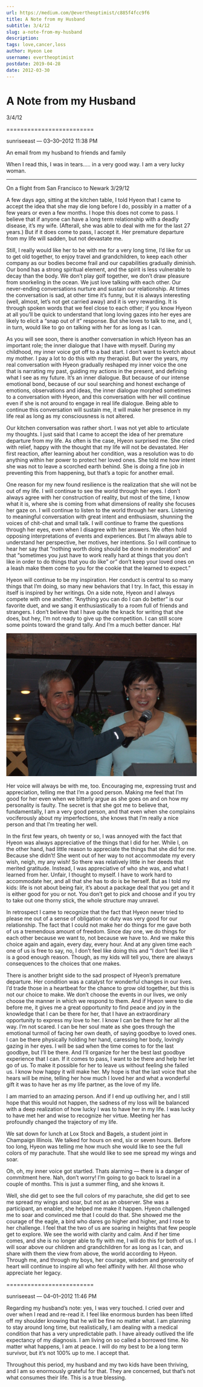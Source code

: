 ```yaml
---
url: https://medium.com/@evertheoptimist/c885f4fcc9f6
title: A Note from my Husband
subtitle: 3/4/12
slug: a-note-from-my-husband
description: 
tags: love,cancer,loss
author: Hyeon Lee
username: evertheoptimist
postdate: 2019-04-28
date: 2012-03-30
---
```


# A Note from my Husband

3/4/12

=========================

sunriseeast — 03–30–2012 11:38 PM

An email from my husband to friends and family

When I read this, I was in tears….. in a very good way. I am a very lucky woman.

**************************

On a flight from San Francisco to Newark 3/29/12

A few days ago, sitting at the kitchen table, I told Hyeon that I came to accept the idea that she may die long before I do, possibly in a matter of a few years or even a few months. I hope this does not come to pass. I believe that if anyone can have a long term relationship with a deadly disease, it’s my wife. (Afterall, she was able to deal with me for the last 27 years.) But if it does come to pass, I accept it. Her premature departure from my life will sadden, but not devastate me.

Still, I really would like her to be with me for a very long time, I’d like for us to get old together, to enjoy travel and grandchildren, to keep each other company as our bodies become frail and our capabilities gradually diminish. Our bond has a strong spiritual element, and the spirit is less vulnerable to decay than the body. We don’t play golf together, we don’t draw pleasure from snorkeling in the ocean. We just love talking with each other. Our never-ending conversations nurture and sustain our relationship. At times the conversation is sad, at other time it’s funny, but it is always interesting (well, almost, let’s not get carried away) and it is very rewarding. It is through spoken words that we feel close to each other; if you know Hyeon at all you’ll be quick to understand that long loving gazes into her eyes are likely to elicit a “snap out of it” response. But she loves to talk to me, and I, in turn, would like to go on talking with her for as long as I can.

As you will see soon, there is another conversation in which Hyeon has an important role; the inner dialogue that I have with myself. During my childhood, my inner voice got off to a bad start. I don’t want to kvetch about my mother. I pay a lot to do this with my therapist. But over the years, my real conversation with Hyeon gradually reshaped my inner voice the one that is narrating my past, guiding my actions in the present, and defining what I see as my future. It’s an inner dialogue. But because of our intense emotional bond, because of our soul searching and honest exchange of emotions, observations and ideas, the inner dialogue morphed sometimes to a conversation with Hyeon, and this conversation with her will continue even if she is not around to engage in real life dialogue. Being able to continue this conversation will sustain me, it will make her presence in my life real as long as my consciousness is not altered.

Our kitchen conversation was rather short. I was not yet able to articulate my thoughts. I just said that I came to accept the idea of her premature departure from my life. As often is the case, Hyeon surprised me. She cried with relief, happy with the thought that my life will not be devastated. Her first reaction, after learning about her condition, was a resolution was to do anything within her power to protect her loved ones. She told me how intent she was not to leave a scorched earth behind. She is doing a fine job in preventing this from happening, but that’s a topic for another email.

One reason for my new found resilience is the realization that she will not be out of my life. I will continue to see the world through her eyes. I don’t always agree with her construction of reality, but most of the time, I know what it is, where she is coming from what dimensions of reality she focuses her gaze on. I will continue to listen to the world through her ears. Listening to meaningful conversation with great intent and enthusiasm, shunning the voices of chit-chat and small talk. I will continue to frame the questions through her eyes, even when I disagree with her answers. We often hold opposing interpretations of events and experiences. But I’m always able to understand her perspective, her motives, her intentions. So I will continue to hear her say that “nothing worth doing should be done in moderation” and that “sometimes you just have to work really hard at things that you don’t like in order to do things that you do like” or” don’t keep your loved ones on a leash make them come to you for the cookie that the learned to expect.”

Hyeon will continue to be my inspiration. Her conduct is central to so many things that I’m doing, so many new behaviors that I try. In fact, this essay in itself is inspired by her writings. On a side note, Hyeon and I always compete with one another. “Anything you can do I can do better” is our favorite duet, and we sang it enthusiastically to a room full of friends and strangers. I don’t believe that I have quite the knack for writing that she does, but hey, I’m not ready to give up the competition. I can still score some points toward the grand tally. And I’m a much better dancer. Ha!

![Singing “Anything You Can Do”](./assets/1*ZC2VMwDj4jJAsB1CyADOoA.png)

Her voice will always be with me, too. Encouraging me, expressing trust and appreciation, telling me that I’m a good person. Making me feel that I’m good for her even when we bitterly argue as she goes on and on how my personality is faulty. The secret is that she got me to believe that, fundamentally, I am a very good person, and that even when she complains vociferously about my imperfections, she knows that I’m really a nice person and that I’m treating her well.

In the first few years, oh twenty or so, I was annoyed with the fact that Hyeon was always appreciative of the things that I did for her. While I, on the other hand, had little reason to appreciate the things that she did for me. Because she didn’t! She went out of her way to not accommodate my every wish, neigh, my any wish! So there was relatively little in her deeds that merited gratitude. Instead, I was appreciative of who she was, and what I learned from her. Unfair, I thought to myself. I have to work hard to accommodate her, and all that she has to do is be herself. But as I told my kids: life is not about being fair, it’s about a package deal that you get and it is either good for you or not. You don’t get to pick and choose and if you try to take out one thorny stick, the whole structure may unravel.

In retrospect I came to recognize that the fact that Hyeon never tried to please me out of a sense of obligation or duty was very good for our relationship. The fact that I could not make her do things for me gave both of us a tremendous amount of freedom. Since day one, we do things for each other because we want to, not because we have to. And we make this choice again and again, every day, every hour. And at any given time each one of us is free to say, no, I don’t feel like doing this and “I don’t feel like it” is a good enough reason. Though, as my kids will tell you, there are always consequences to the choices that one makes.

There is another bright side to the sad prospect of Hyeon’s premature departure. Her condition was a catalyst for wonderful changes in our lives. I’d trade those in a heartbeat for the chance to grow old together, but this is not our choice to make. We don’t choose the events in our lives, we only choose the manner in which we respond to them. And if Hyeon were to die before me, it gives me a great opportunity to find peace and joy in the knowledge that I can be there for her, that I have an extraordinary opportunity to express my love to her. I know I can be there for her all the way. I’m not scared. I can be her soul mate as she goes through the emotional turmoil of facing her own death, of saying goodbye to loved ones. I can be there physically holding her hand, caressing her body, lovingly gazing in her eyes. I will be sad when the time comes to for the last goodbye, but I’ll be there. And I’ll organize for her the best last goodbye experience that I can. If it comes to pass, I want to be there and help her let go of us. To make it possible for her to leave us without feeling she failed us. I know how happy it will make her. My hope is that the last voice that she hears will be mine, telling her how much I loved her and what a wonderful gift it was to have her as my life partner, as the love of my life.

I am married to an amazing person. And if I end up outliving her, and I still hope that this would not happen, the sadness of my loss will be balanced with a deep realization of how lucky I was to have her in my life. I was lucky to have met her and wise to recognize her virtue. Meeting her has profoundly changed the trajectory of my life.

We sat down for lunch at Lox Stock and Bagels, a student joint in Champaign Illinois. We talked for hours on end, six or seven hours. Before too long, Hyeon was telling me how much she would like to see the full colors of my parachute. That she would like to see me spread my wings and soar.

Oh, oh, my inner voice got startled. Thats alarming — there is a danger of commitment here. Nah, don’t worry! I’m going to go back to Israel in a couple of months. This is just a summer fling, and she knows it.

Well, she did get to see the full colors of my parachute, she did get to see me spread my wings and soar, but not as an observer. She was a participant, an enabler, she helped me make it happen. Hyeon challenged me to soar and convinced me that I could do that. She showed me the courage of the eagle, a bird who dares go higher and higher, and I rose to her challenge. I feel that the two of us are soaring in heights that few people get to explore. We see the world with clarity and calm. And if her time comes, and she is no longer able to fly with me, I will do this for both of us. I will soar above our children and grandchildren for as long as I can, and share with them the view from above, the world according to Hyeon. Through me, and through my boys, her courage, wisdom and generosity of heart will continue to inspire all who feel affinity with her. All those who appreciate her legacy.

=========================

sunriseeast — 04–01–2012 11:46 PM

Regarding my husband’s note: yes, I was very touched. I cried over and over when I read and re-read it. I feel like enormous burden has been lifted off my shoulder knowing that he will be fine no matter what. I am planning to stay around long time, but realistically, I am dealing with a medical condition that has a very unpredictable path. I have already outlived the life expectancy of my diagnosis. I am living on so called a borrowed time. No matter what happens, I am at peace. I will do my best to be a long term survivor, but it’s not 100% up to me. I accept that.

Throughout this period, my husband and my two kids have been thriving, and I am so enormously grateful for that. They are concerned, but that’s not what consumes their life. This is a true blessing.
